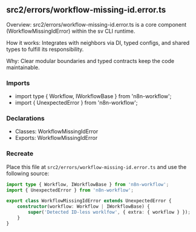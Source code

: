 ## src2/errors/workflow-missing-id.error.ts

Overview: src2/errors/workflow-missing-id.error.ts is a core component (WorkflowMissingIdError) within the sv CLI runtime.

How it works: Integrates with neighbors via DI, typed configs, and shared types to fulfill its responsibility.

Why: Clear modular boundaries and typed contracts keep the code maintainable.

### Imports

- import type { Workflow, IWorkflowBase } from 'n8n-workflow';
- import { UnexpectedError } from 'n8n-workflow';

### Declarations

- Classes: WorkflowMissingIdError
- Exports: WorkflowMissingIdError

### Recreate

Place this file at `src2/errors/workflow-missing-id.error.ts` and use the following source:

```ts
import type { Workflow, IWorkflowBase } from 'n8n-workflow';
import { UnexpectedError } from 'n8n-workflow';

export class WorkflowMissingIdError extends UnexpectedError {
	constructor(workflow: Workflow | IWorkflowBase) {
		super('Detected ID-less worklfow', { extra: { workflow } });
	}
}

```
